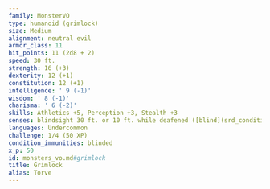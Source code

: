 ```yaml
---
family: MonsterVO
type: humanoid (grimlock)
size: Medium
alignment: neutral evil
armor_class: 11
hit_points: 11 (2d8 + 2)
speed: 30 ft.
strength: 16 (+3)
dexterity: 12 (+1)
constitution: 12 (+1)
intelligence: ' 9 (-1)'
wisdom: ' 8 (-1)'
charisma: ' 6 (-2)'
skills: Athletics +5, Perception +3, Stealth +3
senses: blindsight 30 ft. or 10 ft. while deafened ([blind](srd_conditions_blinded.md) beyond this radius), passive Perception 13
languages: Undercommon
challenge: 1/4 (50 XP)
condition_immunities: blinded
x_p: 50
id: monsters_vo.md#grimlock
title: Grimlock
alias: Torve
---
```


